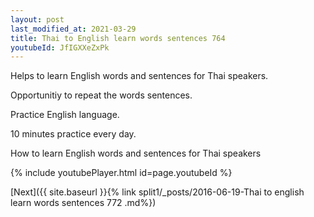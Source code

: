 ```yaml
---
layout: post
last_modified_at: 2021-03-29
title: Thai to English learn words sentences 764 
youtubeId: JfIGXXeZxPk
---
```

 
 
Helps to learn English words and sentences for Thai speakers.

Opportunitiy to repeat the words sentences. 

Practice English language. 
 
10 minutes practice every day. 
 
How to learn English words and sentences for Thai speakers 
 
{% include youtubePlayer.html id=page.youtubeId %}
 
 
[Next]({{ site.baseurl }}{% link  split1/_posts/2016-06-19-Thai to english learn words sentences 772 .md%})
 
